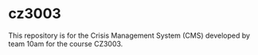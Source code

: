 # cz3003
This repository is for the Crisis Management System (CMS) developed by team 10am for the course CZ3003.
